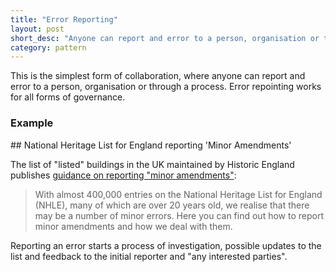 ```yaml
---
title: "Error Reporting"
layout: post
short_desc: "Anyone can report and error to a person, organisation or through a process."
category: pattern
---
```




This is the simplest form of collaboration, where anyone can report and error to a person, organisation or through a process. Error repointing works for all forms of governance.






### Example

<div class="card-panel">
## National Heritage List for England  reporting 'Minor&nbsp;Amendments'

The list of "listed" buildings in the UK maintained by Historic England publishes [guidance on reporting "minor amendments"][minor_amendments]:

> With almost 400,000 entries on the National Heritage List for England (NHLE), many of which are over 20 years old, we realise that there may be a number of minor errors. Here you can find out how to report minor amendments and how we deal with them.

Reporting an error starts a process of investigation, possible updates to the list and feedback to the initial reporter and "any interested parties".

</div>

[minor_amendments]: https://historicengland.org.uk/listing/the-list/minor-amendments/
